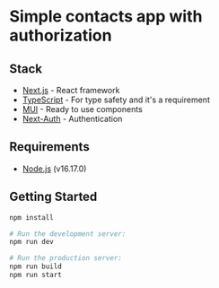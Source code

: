 # Simple contacts app with authorization

## Stack

- [Next.js](https://nextjs.org/) - React framework
- [TypeScript](https://www.typescriptlang.org/) - For type safety and it's a requirement
- [MUI](https://mui.com/) - Ready to use components
- [Next-Auth](https://next-auth.js.org/) - Authentication

## Requirements

- [Node.js](https://nodejs.org/en/) (v16.17.0)

## Getting Started

```bash
npm install

# Run the development server:
npm run dev

# Run the production server:
npm run build
npm run start
```

